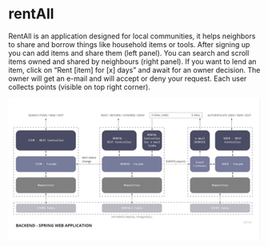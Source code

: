 # rentAll

RentAll is an application designed for local communities, it helps neighbors to share and borrow things like household items or tools.
After signing up you can add items and share them (left panel).
You can search and scroll items owned and shared by neighbours (right panel).
If you want to lend an item, click on “Rent [item] for [x] days” and await for an owner decision.
The owner will get an e-mail and will accept or deny your request.
Each user collects points (visible on top right corner).

![alt text](https://github.com/MK-Sad/rentAll/blob/master/Backend.jpg)
